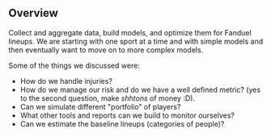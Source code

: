 ## Overview

Collect and aggregate data, build models, and optimize them for Fanduel lineups.  We are starting with one sport at a time and with simple models and then eventually want to move on to more complex models.

Some of the things we discussed were:
- How do we handle injuries?
- How do we manage our risk and do we have a well defined metric? (yes to the second question, make *shhtons* of money :D).
- Can we simulate different "portfolio" of players?
- What other tools and reports can we build to monitor ourselves?
- Can we estimate the baseline lineups (categories of people)?
